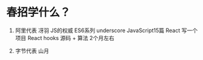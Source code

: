 # 春招学什么？
1. 阿里代表 冴羽 JS的权威 
    ES6系列 underscore JavaScript15篇
    React 写一个项目 React hooks
    源码 + 算法 2个月左右

2. 字节代表 山月
    
